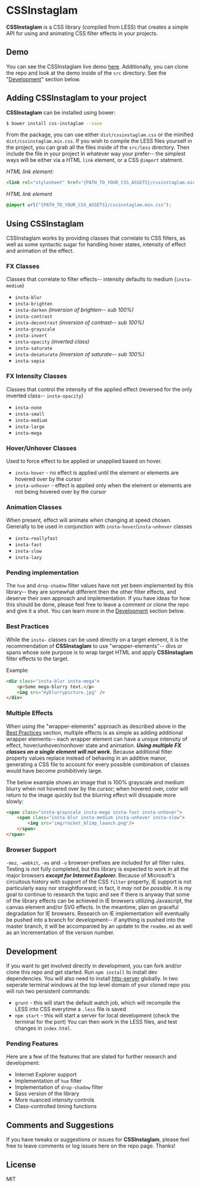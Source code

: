 # CSSInstaglam

**CSSInstaglam** is a CSS library (compiled from LESS) that creates a simple API for using and animating CSS filter effects in your projects.

## Demo
You can see the CSSInstaglam live demo <a href="http://www.alexnied.com/cssinstaglam/" target="_blank">here</a>. Additionally, you can clone the repo and look at the demo inside of the `src` directory.  See the "[Development](#development)" section below.

## Adding CSSInstaglam to your project

**CSSInstaglam** can be installed using bower:

```sh
$ bower install css-instaglam --save
```

From the package, you can use either  `dist/cssinstaglam.css` or the minified `dist/cssinstaglam.min.css`.  If you wish to compile the LESS files yourself in the project, you can grab all the files inside of the `src/less` directory.  Then include the file in your project in whatever way your prefer-- the simplest ways will be either via a HTML `link` element, or a CSS `@import` statment.

_HTML link element:_
```html
<link rel="stylesheet" href="{PATH_TO_YOUR_CSS_ASSETS}/cssinstaglam.min.css">
```
_HTML link element_
```css
@import url("{PATH_TO_YOUR_CSS_ASSETS}/cssinstaglam.min.css");
```

## Using CSSInstaglam
CSSInstaglam works by providing classes that correlate to CSS filters, as well as some syntactic sugar for handling hover states, intensity of effect and animation of the effect.

### FX Classes
Classes that correlate to filter effects-- intensity defaults to medium (`insta-medium`)

+ `insta-blur`
+ `insta-brighten`
+ `insta-darken` _(inversion of brighten-- sub 100%)_
+ `insta-contrast`
+ `insta-decontrast` _(inversion of contrast-- sub 100%)_
+ `insta-grayscale`
+ `insta-invert`
+ `insta-opacity` _(inverted class)_
+ `insta-saturate`
+ `insta-desaturate` _(inversion of saturate-- sub 100%)_
+ `insta-sepia`

### FX Intensity Classes 
Classes that control the intensity of the applied effect (reversed for the only inverted class-- `insta-opacity`)

+ `insta-none`
+ `insta-small`
+ `insta-medium`
+ `insta-large`
+ `insta-mega`

### Hover/Unhover Classes
Used to force effect to be applied or unapplied based on hover.

+ `insta-hover` - no effect is applied until the element or elements are hovered over by the cursor
+ `insta-unhover` - effect is applied only when the element or elements are not being hovered over by the cursor

### Animation Classes
When present, effect will animate when changing at speed chosen.  Generally to be used in conjunction with `insta-hover`/`insta-unhover` classes

+ `insta-reallyfast`
+ `insta-fast`
+ `insta-slow`
+ `insta-lazy`

### Pending implementation
The `hue` and `drop-shadow` filter values have not yet been implemented by this library-- they are somewhat different then the other filter effects, and deserve their own approach and implementation.  If you have ideas for how this should be done, please feel free to leave a comment or clone the repo and give it a shot.  You can learn more in the [Development](#development) section below.

### Best Practices
While the `insta-` classes can be used directly on a target element, it is the recommendation of **CSSInstaglam** to use "wrapper-elements"-- divs or spans whose sole purpose is to wrap target HTML and apply **CSSInstaglam** filter effects to the target.

Example:
```html
<div class="insta-blur insta-mega">
    <p>Some mega-blurry text.</p>
    <img src="myblurrypicture.jpg" />
</div>
```

### Multiple Effects
When using the "wrapper-elements" approach as described above in the 
[Best Practices](#best-practices) section, multiple effects is as simple as adding additional wrapper elements-- each wrapper element can have a unique intensity of effect, hover/unhover/nonhover state and animation. _**Using multiple FX classes on a single element will not work.**_  Because additional filter property values replace instead of behaving in an additive manor, generating a CSS file to account for every possible combination of classes would have become prohibitively large.

The below example shows an image that is 100% grayscale and medium blurry when not hovered over by the cursor;  when hovered over, color will return to the image quickly but the blurring effect will dissapate more slowly:
```html
<span class="insta-grayscale insta-mega insta-fast insta-unhover">
    <span class="insta-blur insta-medium insta-unhover insta-slow">
        <img src="img/rocket_blimp_launch.png"/>
    </span>
</span>
```

### Browser Support
`-moz`, `-webkit`, `-ms` and `-o` browser-prefixes are included for all filter rules.  Testing is not fully completed, but this library is expected to work in all the major browsers _**except for Internet Explorer.**_  Because of Microsoft's circuitous history with support of the CSS `filter` property, IE support is not particularly easy nor straightforward; in fact, it _may not be possible_.  It is my goal to continue to research the topic and see if there is anyway that some of the library effects can be achieved in IE browsers utilizing Javascript, the canvas element and/or SVG effects.  In the meantime, plan on graceful degradation for IE browsers.  Research on IE implementation will eventually be pushed into a branch for development-- if anything is pushed into the master branch, it will be accompanied by an update to the `readme.md` as well as an incrementation of the version number.

## Development
If you want to get involved directly in development, you can fork and/or clone this repo and get started.  Run `npm install` to install dev dependencies.  You will also need to install <a href="https://github.com/indexzero/http-server" target="_blank">http-server</a> globally. In two seperate terminal windows at the top level domain of your cloned repo you will run two persistent commands:
 + `grunt` - this will start the default watch job, which will recompile the LESS into CSS everytime a `.less` file is saved
 + `npm start` - this will start a server for local development (check the terminal for the port)
You can then work in the LESS files, and test changes in `index.html`.

### Pending Features
Here are a few of the features that are slated for further research and development:
 + Internet Explorer support
 + Implementation of `hue` filter
 + Implementation of `drop-shadow` filter
 + Sass version of the library
 + More nuanced intensity controls
 + Class-controlled timing functions

## Comments and Suggestions
If you have tweaks or suggestions or issues for **CSSInstaglam**, please feel free to leave comments or log issues here on the repo page.  Thanks!

## License
MIT
